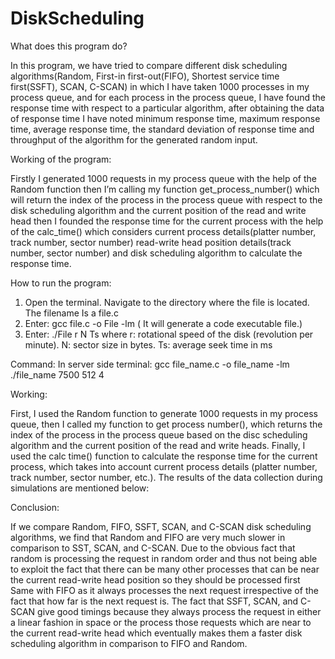 # DiskScheduling

What does this program do?

In this program, we have tried to compare different disk scheduling algorithms(Random, First-in first-out(FIFO), Shortest service time first(SSFT), SCAN, C-SCAN) in which I have taken 1000 processes in my process queue, and for each process in the process queue, I have found the response time with respect to a particular algorithm, after obtaining the data of response time I have noted minimum response time, maximum response time, average response time, the standard deviation of response time and throughput of the algorithm for the generated random input. 

Working of the program:

Firstly I generated 1000 requests in my process queue with the help of the Random function then I’m calling my function get_process_number() which will return the index of the process in the process queue with respect to the disk scheduling algorithm and the current position of the read and write head then I founded the response time for the current process with the help of the calc_time() which considers current process details(platter number, track number, sector number) read-write head position details(track number, sector number) and disk scheduling algorithm to calculate the response time.

How to run the program: 

1. Open the terminal. Navigate to the directory where the file is located. The filename Is a file.c 
2. Enter: gcc file.c -o File -lm ( It will generate a code executable file.) 
3. Enter: ./File r N Ts 
where 
r: rotational speed of the disk (revolution per minute). 
N: sector size in bytes. Ts: average seek time in ms 

Command: In server side terminal: gcc file_name.c -o file_name -lm ./file_name 7500 512 4 

Working:

First, I used the Random function to generate 1000 requests in my process queue, then I called my function to get process number(), which returns the index of the process in the process queue based on the disc scheduling algorithm and the current position of the read and write heads. Finally, I used the calc time() function to calculate the response time for the current process, which takes into account current process details (platter number, track number, sector number, etc.). The results of the data collection during simulations are mentioned below:

Conclusion:

If we compare Random, FIFO, SSFT, SCAN, and C-SCAN disk scheduling algorithms, we find that Random and FIFO are very much slower in comparison to SST, SCAN, and C-SCAN. Due to the obvious fact that random is processing the request in random order and thus not being able to exploit the fact that there can be many other processes that can be near the current read-write head position so they should be processed first Same with FIFO as it always processes the next request irrespective of the fact that how far is the next request is.
The fact that SSFT, SCAN, and C-SCAN give good timings because they always process the request in either a linear fashion in space or the process those requests which are near to the current read-write head which eventually makes them a faster disk scheduling algorithm in comparison to FIFO and Random.
